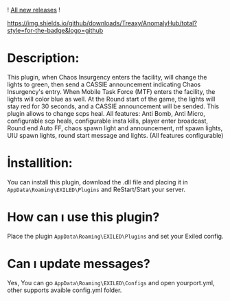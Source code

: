 ! [All new releases](https://github.com/Treaxy/AnomalyHub/releases) !

https://img.shields.io/github/downloads/Treaxy/AnomalyHub/total?style=for-the-badge&logo=github

# Description:

This plugin, when Chaos Insurgency enters the facility, will change the lights to green, then send a CASSIE announcement indicating Chaos Insurgency's entry. When Mobile Task Force (MTF) enters the facility, the lights will color blue as well. At the Round start of the game, the lights will stay red for 30 seconds, and a CASSIE announcement will be sended. This plugin allows to change scps heal. All features: Anti Bomb, Anti Micro, configurable scp heals, configurable insta kills, player enter broadcast, Round end Auto FF, chaos spawn light and announcement, ntf spawn lights, UIU spawn lights, round start message and lights. (All features configurable) 



# İnstallition:

You can install this plugin, download the .dll file and placing it in ``AppData\Roaming\EXILED\Plugins`` and ReStart/Start your server.


# How can ı use this plugin?

Place the plugin ``AppData\Roaming\EXILED\Plugins`` and set your Exiled config.


# Can ı update messages?

Yes, 
You can go ``AppData\Roaming\EXILED\Configs`` and open yourport.yml, other supports avaible config.yml folder.
